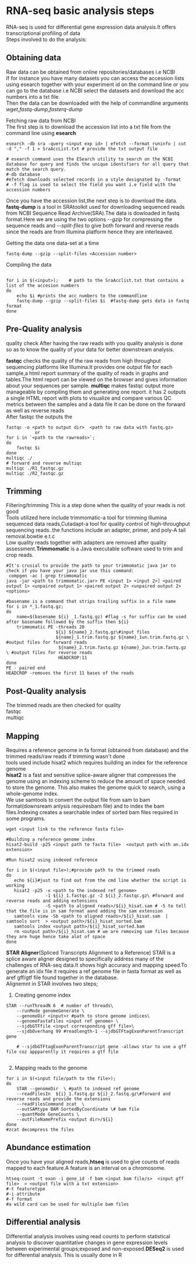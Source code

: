 # RNA-seq basic analysis steps

RNA-seq is used for differential gene expression data analysis.It offers transcriptional profiling of data  
Steps involved to do the analysis:  

## Obtaining data
Raw data can be obtained from online repositories/databases i.e NCBI        
If for instance you have many datasets you can access the accession lists using esearch together with your experiment id on the command line or you can go to the database i.e NCBI select the datasets and download the acc numbers into a txt file.           
Then the data can be downloaded with the help of commandline arguments *wget,fastq-dump,fasterq-dump*

Fetching raw data from NCBI       
The first step is to download the accession list into a txt file from the command line using **esearch**         
```
esearch -db sra -query <input exp id> | efetch --format runinfo | cut -d "," -f 1 > SraAccList.txt # provide the txt output file

# esearch command uses the ESearch utility to search on the NCBI database for query and finds the unique identifiers for all query that match the search query.
#-db database
#efetch downloads selected records in a style designated by -format
# -f flag is used to select the field you want i.e field with the accession numbers
```
Once you have the accession list,the next step is to download the data.          
**fastq-dump** is a tool in SRAtoolkit used for downloading sequenced reads from NCBI Sequence Read Archive(SRA).The data is dowloaded in fastq format.Here we are using the two options *--gzip* for compressing the sequence reads and *--split-files* to give both forward and reverse reads since the reads are from Illumina platform hence they are interleaved.

Getting the data one data-set at a time


```
fastq-dump --gzip --split-files <Accession number>
```
Compiling the data
```

for i in $(<input>);    # path to the SraAcclist.txt that contains a list of the accesion numbers
do
    echo $i #prints the acc numbers to the commandline
    fastq-dump --gzip --split-files $i  #fastq-dump gets data in fastq format 
done
```
## Pre-Quality analysis
quality check
After having the raw reads with you quality analysis is done so as to know the quality of your data for better downstream analysis.

**fastqc** checks the quality of the raw reads from high throughput sequencing platforms like Illumina.It provides one output file for each sample,a html report summary of the quality of reads in graphs and tables.The html report can be viewed on the browser and gives information about your sequences per sample.
**multiqc** makes fastqc output more manageable by compiling them and generating one report.
it has 2 outputs a  single HTML report with plots to visualize and compare various QC metrics between the samples and a data file
It can be done on the forward as  well as reverse reads   
After fastqc the outputs the 
```
fastqc -o <path to output dir>  <path to raw data with fastq.gz>
           or      
for i in `<path to the rawreads>`;
do
  	fastqc $i
done
multiqc ./
# forward and reverse multiqc
multiqc ./R1_fastqc.gz
multiqc ./R2_fastqc.gz
```

## Trimming
Filtering/trimming
This is a step done when the quality of your reads is not good     
Tools utilized here include trimmomatic-a tool for trimming Illumina sequenced data reads,Cutadapt-a tool for quality control of high-throughput sequencing reads..the functions include an adapter, primer, and poly-A tail removal.bowtie e.t.c       
Low quality reads together with adapters are removed after quality assessment.**Trimmomatic** is a  Java executable software used to trim and crop reads.     
```
#It's crusial to provide the path to your trimmomatic java jar to check if you have your java jar use this command:
 compgen -ac | grep trimmomatic
java -jar <path to trimmomatic.jar> PE <input 1> <input 2>] <paired output 1> <unpaired output 1> <paired output 2> <unpaired output 2> <options>
```
```
#basename is a command that strips trailing suffix in a file name
for i in *_1.fastq.gz;
do
    name=$(basename ${i} _1.fastq.gz) #flag -s for suffix can be used after basename followed by the suffix then ${i}
    trimmomatic PE -threads 20
                   ${i} ${name}_2.fastq.gz\#input files
                   ${name}_1.trim.fastq.gz ${name}_1un.trim.fastq.gz \ #output files for forward reads
                    ${name}_2.trim.fastq.gz ${name}_2un.trim.fastq.gz \ #output files for reverse reads
                    HEADCROP:11
done
PE - paired end
HEADCROP -removes the first 11 bases of the reads

```
## Post-Quality analysis  
The trimmed reads are then checked for quality   
fastqc  
multiqc   

## Mapping
Requires a reference genome in fa format (obtained from database) and the trimmed reads/raw reads if trimming wasn't done        
tools used include hisat2 which requires building an index for the reference genome         
**hisat2** is a fast and sensitive splice-aware aligner that compresses the genome using an indexing scheme to reduce the amount of space needed to store the genome. This also makes the genome quick to search, using a whole-genome index.          
We use samtools to convert the output file from sam to bam format(downsream anlysis requiresbam file) and to index the bam files.Indexing creates a searchable index of sorted bam files required in some programs.     

```
wget <input link to the reference fasta file>

#Building a reference genome index
hisat2-build -p25 <input path to fasta file>  <output path with an.idx extension>

#Run hisat2 using indexed reference

for i in $(<input file>);#provide path to the trimmed reads
do
   echo ${i}#just to find out from the cmd line whether the script is working
   hisat2 -p25 -x <path to the indexed ref genome>
               -1 ${i}_1.fastqc.gz -2 ${i}_2.fastqc.gz\ #forward and reverse reads and adding extensions
               -S <path to aligned reads>/${i}_hisat.sam # -S to tell that the file is in sam format aand adding the sam extension
   samtools view -Sb <path to aligned reads>/${i}_hisat.sam  | samtools sort  > <output path>/${i}_hisat_sorted.bam
   samtools index <output path>/${i}_hisat_sorted.bam
   rm <output path>/${i}_hisat.sam # we are removing sam files because they are huge hence take alot of space
done
```


**STAR Aligner**(Spliced Transcripts Alignment to a Reference)
STAR is a splice aware aligner designed to specifically address many of the challenges of RNA-seq data.It shows high accuracy and mapping speed.To generate an idx file it requires
a ref genome file in fasta format as well as aref gff/gtf file found together in the database.  
Alignemnt in STAR involves two steps;

1. Creating genome index
```
STAR --runThreadN 6  # number of threads\
    --runMode genomeGenerate \
    --genomeDir <input>r #path to store genome indices\
    --genomeFastaFiles <input ref genome> \
    --sjdbGTFfile <input corresponding gff file>\
    --sjdbOverhang 99 #readlength-1 --sjdbGTFtagExonParentTranscript gene
    
    # --sjdbGTFtagExonParentTranscript gene -allows star to use a gff file coz appparently it requires a gtf file
    
```

2. Mapping reads to the genome
```
for i in $(<input file/path to the file>);
do
    STAR --genomeDir  \ #path to indexed ref genome
    --readFilesIn  ${i}_1.fastq.gz ${i}_2.fastq.gz\#forward and reverse reads and provide the extensions
    --readFilesCommand zcat  \
    --outSAMtype BAM SortedByCoordinate \# bam file
    --quantMode GeneCounts \
    --outFileNamePrefix <output dir>/${i}
done
#zcat decompress the files

```

## Abundance estimation

Once you have your aligned reads,**htseq** is used to give counts of reads mapped to each feature.A feature is an interval on a chromosome.
```
htseq-count -t exon -i gene_id -f bam <input bam file/s>  <input gff file>  > <output file with a txt extension>
#-t featuretype
#-i attribute
#-f format
#a wild card can be used for multiple bam files
```

## Differential analysis

Differential analysis involves using read counts to perform statistical analysis to discover quantitative changes in gene expression levels between experimental groups;exposed and non-exposed.**DESeq2** is used for differential analysis. 
This is usually done in R

